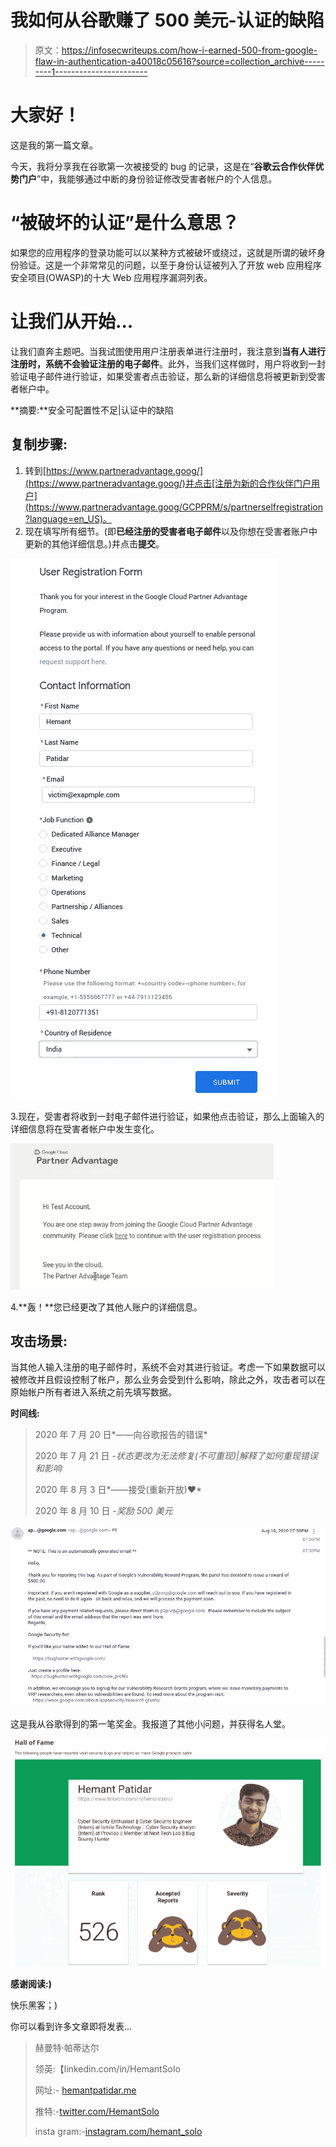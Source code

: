 # 我如何从谷歌赚了 500 美元-认证的缺陷

> 原文：<https://infosecwriteups.com/how-i-earned-500-from-google-flaw-in-authentication-a40018c05616?source=collection_archive---------1----------------------->

# **大家好！**

这是我的第一篇文章。

今天，我将分享我在谷歌第一次被接受的 bug 的记录，这是在“**谷歌云合作伙伴优势门户**”中，我能够通过中断的身份验证修改受害者帐户的个人信息。

# “被破坏的认证”是什么意思？

如果您的应用程序的登录功能可以以某种方式被破坏或绕过，这就是所谓的破坏身份验证。这是一个非常常见的问题，以至于身份认证被列入了开放 web 应用程序安全项目(OWASP)的十大 Web 应用程序漏洞列表。

# 让我们从**开始**...

让我们直奔主题吧。当我试图使用用户注册表单进行注册时，我注意到**当有人进行注册时，系统不会验证注册的电子邮件**。此外，当我们这样做时，用户将收到一封验证电子邮件进行验证，如果受害者点击验证，那么新的详细信息将被更新到受害者帐户中。

**摘要:**安全可配置性不足|认证中的缺陷

## **复制步骤:**

1.  转到[https://www.partneradvantage.goog/](https://www.partneradvantage.goog/)并点击[注册为新的合作伙伴门户用户](https://www.partneradvantage.goog/GCPPRM/s/partnerselfregistration?language=en_US)。
2.  现在填写所有细节。(即**已经注册的受害者电子邮件**以及你想在受害者账户中更新的其他详细信息。)并点击**提交**。

![](img/b3b2e16e62d3c2110cc4f15492ef616e.png)

3.现在，受害者将收到一封电子邮件进行验证，如果他点击验证，那么上面输入的详细信息将在受害者帐户中发生变化。

![](img/790229eee2464e10a04ce1c8a7ff0fa6.png)

4.**轰！**您已经更改了其他人账户的详细信息。

## **攻击场景:**

当其他人输入注册的电子邮件时，系统不会对其进行验证。考虑一下如果数据可以被修改并且假设控制了帐户，那么业务会受到什么影响，除此之外，攻击者可以在原始帐户所有者进入系统之前先填写数据。

**时间线:**

> 2020 年 7 月 20 日*——向谷歌报告的错误*
> 
> 2020 年 7 月 21 日 *-状态更改为无法修复(不可重现)|解释了如何重现错误和影响*
> 
> 2020 年 8 月 3 日*——接受(重新开放)❤*
> 
> 2020 年 8 月 10 日 *-奖励 500 美元*

![](img/cee094932fd155beb603e7a668f596e4.png)

这是我从谷歌得到的第一笔奖金。我报道了其他小问题，并获得名人堂。

![](img/10bbff7c55366fe15a51a251aa902db9.png)

**感谢阅读:)**

快乐黑客；)

你可以看到许多文章即将发表…

> 赫曼特·帕蒂达尔
> 
> 领英:【linkedin.com/in/HemantSolo 
> 
> 网址:- [hemantpatidar.me](http://hemantpatidar.me/)
> 
> 推特:-[twitter.com/HemantSolo](https://twitter.com/HemantSolo)
> 
> insta gram:-[instagram.com/hemant_solo](https://www.instagram.com/hemant_solo/)